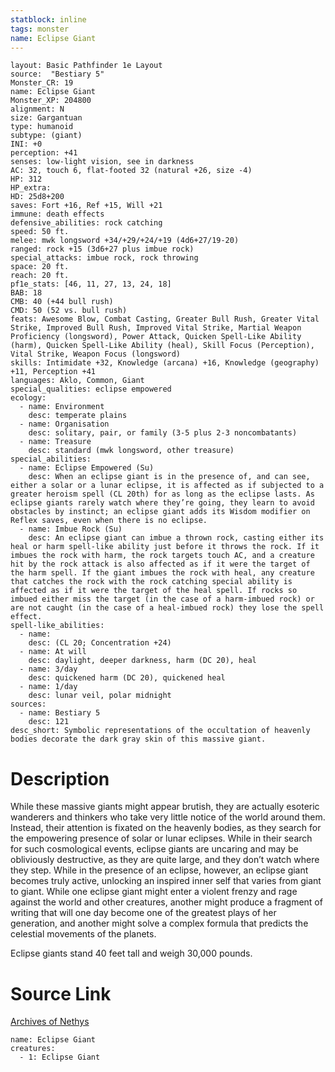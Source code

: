 ```yaml
---
statblock: inline
tags: monster
name: Eclipse Giant
---
```

```statblock
layout: Basic Pathfinder 1e Layout
source:  "Bestiary 5"
Monster_CR: 19
name: Eclipse Giant
Monster_XP: 204800
alignment: N
size: Gargantuan
type: humanoid
subtype: (giant)
INI: +0
perception: +41
senses: low-light vision, see in darkness
AC: 32, touch 6, flat-footed 32 (natural +26, size -4)
HP: 312
HP_extra: 
HD: 25d8+200
saves: Fort +16, Ref +15, Will +21
immune: death effects
defensive_abilities: rock catching
speed: 50 ft.
melee: mwk longsword +34/+29/+24/+19 (4d6+27/19-20)
ranged: rock +15 (3d6+27 plus imbue rock)
special_attacks: imbue rock, rock throwing
space: 20 ft.
reach: 20 ft.
pf1e_stats: [46, 11, 27, 13, 24, 18]
BAB: 18
CMB: 40 (+44 bull rush)
CMD: 50 (52 vs. bull rush)
feats: Awesome Blow, Combat Casting, Greater Bull Rush, Greater Vital Strike, Improved Bull Rush, Improved Vital Strike, Martial Weapon Proficiency (longsword), Power Attack, Quicken Spell-Like Ability (harm), Quicken Spell-Like Ability (heal), Skill Focus (Perception), Vital Strike, Weapon Focus (longsword)
skills: Intimidate +32, Knowledge (arcana) +16, Knowledge (geography) +11, Perception +41
languages: Aklo, Common, Giant
special_qualities: eclipse empowered
ecology:
  - name: Environment
    desc: temperate plains
  - name: Organisation
    desc: solitary, pair, or family (3-5 plus 2-3 noncombatants)
  - name: Treasure
    desc: standard (mwk longsword, other treasure)
special_abilities:
  - name: Eclipse Empowered (Su)
    desc: When an eclipse giant is in the presence of, and can see, either a solar or a lunar eclipse, it is affected as if subjected to a greater heroism spell (CL 20th) for as long as the eclipse lasts. As eclipse giants rarely watch where they’re going, they learn to avoid obstacles by instinct; an eclipse giant adds its Wisdom modifier on Reflex saves, even when there is no eclipse.
  - name: Imbue Rock (Su)
    desc: An eclipse giant can imbue a thrown rock, casting either its heal or harm spell-like ability just before it throws the rock. If it imbues the rock with harm, the rock targets touch AC, and a creature hit by the rock attack is also affected as if it were the target of the harm spell. If the giant imbues the rock with heal, any creature that catches the rock with the rock catching special ability is affected as if it were the target of the heal spell. If rocks so imbued either miss the target (in the case of a harm-imbued rock) or are not caught (in the case of a heal-imbued rock) they lose the spell effect.
spell-like_abilities:
  - name:
    desc: (CL 20; Concentration +24)
  - name: At will
    desc: daylight, deeper darkness, harm (DC 20), heal
  - name: 3/day
    desc: quickened harm (DC 20), quickened heal
  - name: 1/day
    desc: lunar veil, polar midnight
sources:
  - name: Bestiary 5
    desc: 121
desc_short: Symbolic representations of the occultation of heavenly bodies decorate the dark gray skin of this massive giant.
```
# Description
While these massive giants might appear brutish, they are actually esoteric wanderers and thinkers who take very little notice of the world around them. Instead, their attention is fixated on the heavenly bodies, as they search for the empowering presence of solar or lunar eclipses. While in their search for such cosmological events, eclipse giants are uncaring and may be obliviously destructive, as they are quite large, and they don’t watch where they step. While in the presence of an eclipse, however, an eclipse giant becomes truly active, unlocking an inspired inner self that varies from giant to giant. While one eclipse giant might enter a violent frenzy and rage against the world and other creatures, another might produce a fragment of writing that will one day become one of the greatest plays of her generation, and another might solve a complex formula that predicts the celestial movements of the planets.

 Eclipse giants stand 40 feet tall and weigh 30,000 pounds.
# Source Link
[Archives of Nethys](https://aonprd.com/MonsterDisplay.aspx?ItemName=Eclipse%20Giant)
```encounter-table
name: Eclipse Giant
creatures:
  - 1: Eclipse Giant
```
